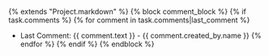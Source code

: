 {% extends "Project.markdown" %}
{% block comment_block %}
{% if task.comments %}
  {% for comment in task.comments|last_comment %}
  * Last Comment: {{ comment.text }} - {{ comment.created_by.name }}
  {% endfor %}
{% endif %}
{% endblock %}
